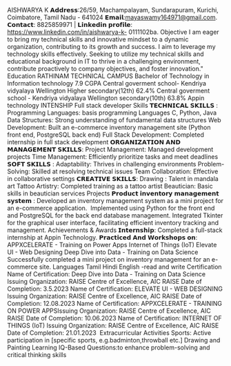 AISHWARYA K
𝗔𝗱𝗱𝗿𝗲𝘀𝘀:26/59, Machampalayam, Sundarapuram, Kurichi,
Coimbatore, Tamil Nadu - 641024
𝗘𝗺𝗮𝗶𝗹:mayaswamy164971@gmail.com. 𝗖𝗼𝗻𝘁𝗮𝗰𝘁: 8825859971 |
𝗟𝗶𝗻𝗸𝗲𝗱𝗶𝗻 𝗽𝗿𝗼𝗳𝗶𝗹𝗲: https://www.linkedin.com/in/aishwarya-k-
0111102ba.
Objective
I am eager to bring my technical skills and innovative mindset to a dynamic organization, contributing to its
growth and success. I aim to leverage my technology skills effectively. Seeking to utilize my technical skills and
educational background in IT to thrive in a challenging environment, contribute proactively to company objectives,
and foster innovation."
Education
RATHINAM TECHNICAL CAMPUS
Bachelor of Technology in Information technology
7.9 CGPA
Central goverment school- Kendriya vidyalaya Wellington
Higher secondary(12th)
62.4%
Central goverment school - Kendriya vidyalaya Wellington
secondary(10th)
63.8%
Appin technology
INTENSHIP
Full stack developer
Skills
𝗧𝗘𝗖𝗛𝗡𝗜𝗖𝗔𝗟 𝗦𝗞𝗜𝗟𝗟𝗦 :
Programming Languages: basis programming Languages C, Python, Java
Data Structures: Strong understanding of fundamental data structures
Web Development: Built an e-commerce inventory management site (Python front end, PostgreSQL back end)
Full Stack Development: Completed internship in full stack development
𝗢𝗥𝗚𝗔𝗡𝗜𝗭𝗔𝗧𝗜𝗢𝗡 𝗔𝗡𝗗 𝗠𝗔𝗡𝗔𝗚𝗘𝗠𝗘𝗡𝗧 𝗦𝗞𝗜𝗟𝗟𝗦:
Project Management: Managed development projects
Time Management: Efficiently prioritize tasks and meet deadlines
𝗦𝗢𝗙𝗧 𝗦𝗞𝗜𝗟𝗟𝗦 :
Adaptability: Thrives in challenging environments
Problem-Solving: Skilled at resolving technical issues
Team Collaboration: Effective in collaborative settings
𝗖𝗥𝗘𝗔𝗧𝗜𝗩𝗘 𝗦𝗞𝗜𝗟𝗟𝗦:
Drawing : Talent in mandala art
Tattoo Artistry: Completed training as a tattoo artist
Beautician: Basic skills in beautician services
Projects
𝗣𝗿𝗼𝗱𝘂𝗰𝘁 𝗶𝗻𝘃𝗲𝗻𝘁𝗼𝗿𝘆 𝗺𝗮𝗻𝗮𝗴𝗲𝗺𝗲𝗻𝘁 𝘀𝘆𝘀𝘁𝗲𝗺 :
Developed an inventory management system as a mini project for an e-commerce application.
 Implemented using Python for the front end and PostgreSQL for the back end database management.
Integrated Tkinter for the graphical user interface, facilitating efficient inventory tracking and management.
Achievements & Awards
𝗜𝗻𝘁𝗲𝗿𝗻𝘀𝗵𝗶𝗽:
Completed a full-stack internship at Appin Technology.
𝗣𝗿𝗮𝗰𝘁𝗶𝗰𝗲𝗱 𝗔𝗻𝗱 𝗪𝗼𝗿𝗸𝘀𝗵𝗼𝗽𝘀 𝗼𝗻:
APPXCELERATE - Training on Power Apps
Internet of Things (IoT)
Elevate UI - Web Designing
Deep Dive into Data - Training on Data Science
Successfully completed a mini project on inventory management for an e-commerce site.
Languages
Tamil
Hindi
English -read and write
Certification
Name of Certification: Deep Dive into Data - Training on Data Science
Issuing Organization: RAISE Centre of Excellence, AIC RAISE
Date of Completion: 3.5.2023
Name of Certification: ELEVATE UI - WEB DESIGNING
Issuing Organization: RAISE Centre of Excellence, AIC RAISE
Date of Completion: 12.08.2023
Name of Certification: APPXCELERATE - TRAINING ON POWER APPSIssuing Organization: RAISE Centre of
Excellence, AIC RAISE
Date of Completion: 10.06.2023
Name of Certification: INTERNET OF THINGS (IoT)
Issuing Organization: RAISE Centre of Excellence, AIC RAISE
Date of Completion: 21.01.2023 
Extracurricular Activities
Sports: Active participation in [specific sports, e.g.badminton,throwball etc.]
Drawing and Painting
Learning IQ-Based Questions:to enhance problem-solving and critical thinking skills
